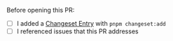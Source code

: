 <!-- 
Tick these boxes IF they're applicable for your PR.
- Changesets are only required for PRs to Spotlight lbirary packages (e.g. @spotlightjs/overlay). Not for the website/docs or demo app contributions.
- Typo correction or small bugfix PRs don't require an issue. If you're making a bigger change, please open an issue first. 
-->
Before opening this PR:
* [ ] I added a [Changeset Entry](https://spotlightjs.com/contribute/changesets/) with `pnpm changeset:add`
* [ ] I referenced issues that this PR addresses
